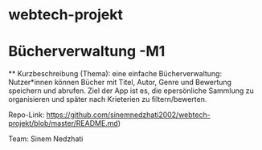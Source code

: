 # webtech-projekt
# Bücherverwaltung -M1
** Kurzbeschreibung (Thema): 
eine einfache Bücherverwaltung: Nutzer*innen können Bücher mit Titel, Autor, Genre und Bewertung speichern und abrufen. 
Ziel der App ist es,  die epersönliche Sammlung zu organisieren und später nach Krieterien zu filtern/bewerten.

Repo-Link: https://github.com/sinemnedzhati2002/webtech-projekt/blob/master/README.md)


Team: Sinem Nedzhati

